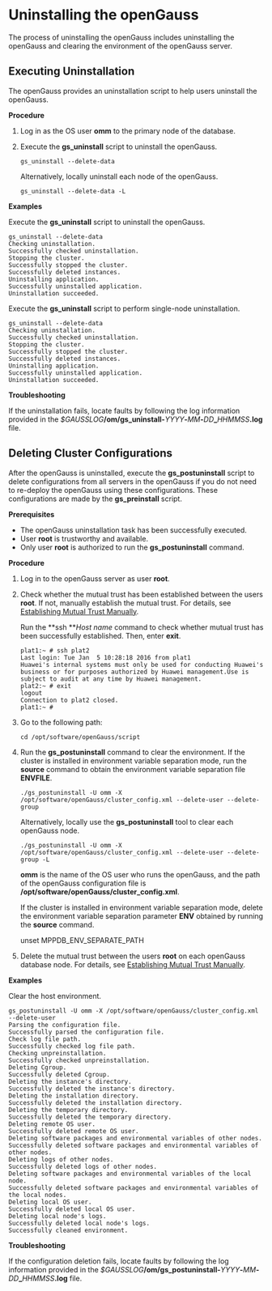 # Uninstalling the openGauss<a name="EN-US_TOPIC_0249784556"></a>

The process of uninstalling the openGauss includes uninstalling the openGauss and clearing the environment of the openGauss server.

## Executing Uninstallation<a name="section117571629396"></a>

The openGauss provides an uninstallation script to help users uninstall the openGauss.

**Procedure**

1.  Log in as the OS user  **omm**  to the primary node of the database.
2.  Execute the  **gs\_uninstall**  script to uninstall the openGauss.

    ```
    gs_uninstall --delete-data
    ```

    Alternatively, locally uninstall each node of the openGauss.

    ```
    gs_uninstall --delete-data -L
    ```


**Examples**

Execute the  **gs\_uninstall**  script to uninstall the openGauss.

```
gs_uninstall --delete-data
Checking uninstallation.
Successfully checked uninstallation.
Stopping the cluster.
Successfully stopped the cluster.
Successfully deleted instances.
Uninstalling application.
Successfully uninstalled application.
Uninstallation succeeded.
```

Execute the  **gs\_uninstall**  script to perform single-node uninstallation.

```
gs_uninstall --delete-data
Checking uninstallation.
Successfully checked uninstallation.
Stopping the cluster.
Successfully stopped the cluster.
Successfully deleted instances.
Uninstalling application.
Successfully uninstalled application.
Uninstallation succeeded.
```

**Troubleshooting**

If the uninstallation fails, locate faults by following the log information provided in the  _$GAUSSLOG_**/om/gs\_uninstall-**_YYYY_**-**_MM_**-**_DD_**\_**_HHMMSS_**.log**  file.

## Deleting Cluster Configurations<a name="section1688810354208"></a>

After the openGauss is uninstalled, execute the  **gs\_postuninstall**  script to delete configurations from all servers in the openGauss if you do not need to re-deploy the openGauss using these configurations. These configurations are made by the  **gs\_preinstall**  script.

**Prerequisites**

-   The openGauss uninstallation task has been successfully executed.
-   User  **root**  is trustworthy and available.
-   Only user  **root**  is authorized to run the  **gs\_postuninstall**  command.

**Procedure**

1.  Log in to the openGauss server as user  **root**.
2.  Check whether the mutual trust has been established between the users  **root**. If not, manually establish the mutual trust. For details, see  [Establishing Mutual Trust Manually](establishing-mutual-trust-manually.md).

    Run the  **ssh **_Host name_  command to check whether mutual trust has been successfully established. Then, enter  **exit**.

    ```
    plat1:~ # ssh plat2 
    Last login: Tue Jan  5 10:28:18 2016 from plat1 
    Huawei's internal systems must only be used for conducting Huawei's business or for purposes authorized by Huawei management.Use is subject to audit at any time by Huawei management. 
    plat2:~ # exit 
    logout 
    Connection to plat2 closed. 
    plat1:~ # 
    ```

3.  Go to the following path:

    ```
    cd /opt/software/openGauss/script
    ```

4.  Run the  **gs\_postuninstall**  command to clear the environment. If the cluster is installed in environment variable separation mode, run the  **source**  command to obtain the environment variable separation file  **ENVFILE**.

    ```
    ./gs_postuninstall -U omm -X /opt/software/openGauss/cluster_config.xml --delete-user --delete-group
    ```

    Alternatively, locally use the  **gs\_postuninstall**  tool to clear each openGauss node.

    ```
    ./gs_postuninstall -U omm -X /opt/software/openGauss/cluster_config.xml --delete-user --delete-group -L
    ```

    **omm**  is the name of the OS user who runs the openGauss, and the path of the openGauss configuration file is  **/opt/software/openGauss/cluster\_config.xml**.

    If the cluster is installed in environment variable separation mode, delete the environment variable separation parameter  **ENV**  obtained by running the  **source**  command.

    unset MPPDB\_ENV\_SEPARATE\_PATH

5.  Delete the mutual trust between the users  **root**  on each openGauss database node. For details, see  [Establishing Mutual Trust Manually](establishing-mutual-trust-manually.md).

**Examples**

Clear the host environment.

```
gs_postuninstall -U omm -X /opt/software/openGauss/cluster_config.xml --delete-user
Parsing the configuration file.
Successfully parsed the configuration file.
Check log file path.
Successfully checked log file path.
Checking unpreinstallation.
Successfully checked unpreinstallation.
Deleting Cgroup.
Successfully deleted Cgroup.
Deleting the instance's directory.
Successfully deleted the instance's directory.
Deleting the installation directory.
Successfully deleted the installation directory.
Deleting the temporary directory.
Successfully deleted the temporary directory.
Deleting remote OS user.
Successfully deleted remote OS user.
Deleting software packages and environmental variables of other nodes.
Successfully deleted software packages and environmental variables of other nodes.
Deleting logs of other nodes.
Successfully deleted logs of other nodes.
Deleting software packages and environmental variables of the local node.
Successfully deleted software packages and environmental variables of the local nodes.
Deleting local OS user.
Successfully deleted local OS user.
Deleting local node's logs.
Successfully deleted local node's logs.
Successfully cleaned environment.
```

**Troubleshooting**

If the configuration deletion fails, locate faults by following the log information provided in the  _$GAUSSLOG_**/om/gs\_postuninstall-**_YYYY_**-**_MM_**-**_DD_**\_**_HHMMSS_**.log**  file.

